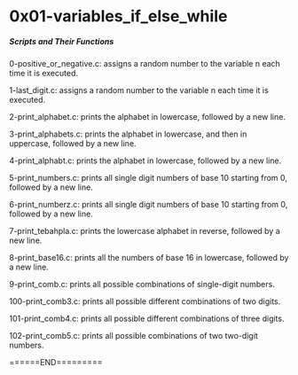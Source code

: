 <h1>0x01-variables_if_else_while</h1>

<h5> Scripts and Their Functions </h5>

0-positive_or_negative.c: assigns a random number to the variable n each time it is executed.

1-last_digit.c: assigns a random number to the variable n each time it is executed. 

2-print_alphabet.c: prints the alphabet in lowercase, followed by a new line.

3-print_alphabets.c: prints the alphabet in lowercase, and then in uppercase, followed by a new line.

4-print_alphabt.c: prints the alphabet in lowercase, followed by a new line.

5-print_numbers.c: prints all single digit numbers of base 10 starting from 0, followed by a new line.

6-print_numberz.c: prints all single digit numbers of base 10 starting from 0, followed by a new line.

7-print_tebahpla.c: prints the lowercase alphabet in reverse, followed by a new line.

8-print_base16.c: prints all the numbers of base 16 in lowercase, followed by a new line.

9-print_comb.c:  prints all possible combinations of single-digit numbers.

100-print_comb3.c: prints all possible different combinations of two digits.

101-print_comb4.c: prints all possible different combinations of three digits.

102-print_comb5.c: prints all possible combinations of two two-digit numbers.

======END=========